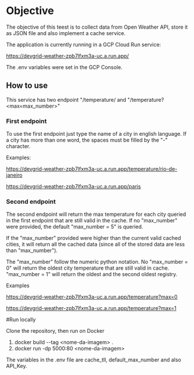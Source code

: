 # Objective

The objective of this teest is to collect data from Open Weather API, store it as JSON file and also implement a cache service.

The application is currently running in a GCP Cloud Run service:

https://devgrid-weather-zpb7lfxm3a-uc.a.run.app/

The .env variables were set in the GCP Console.

## How to use

This service has two endpoint "/temperature/<city-name> and "/temperature?<max=max_number>"
  
### First endpoint
  
To use the first endpoint just type the name of a city in english language. If a city has more than one word, the spaces must be filled by the "-" character.
  
Examples:
  
https://devgrid-weather-zpb7lfxm3a-uc.a.run.app/temperature/rio-de-janeiro

https://devgrid-weather-zpb7lfxm3a-uc.a.run.app/paris
  
### Second endpoint

The second endpoint will return the max temperature for each city queried in the first endpoint that are still valid in the cache. If no "max_number" were provided, the default "max_number = 5" is queried.
 
If the "max_number" provided were higher than the current valid cached cities, it will return all the cached data (since all of the stored data are less than "max_number").

The "max_number" follow the numeric python notation. No "max_number = 0" will return the oldest city temperature that are still valid in cache. "max_number = 1" will return the oldest and the second oldest registry.
 
Examples

https://devgrid-weather-zpb7lfxm3a-uc.a.run.app/temperature?max=0

https://devgrid-weather-zpb7lfxm3a-uc.a.run.app/temperature?max=1

#Run locally
  
Clone the repository, then run on Docker
  
  1.  docker build --tag \<nome-da-imagem> .
  2.  docker run -dp 5000:80 \<nome-da-imagem>
  
The variables in the .env file are cache_tll, default_max_number and also API_Key.
